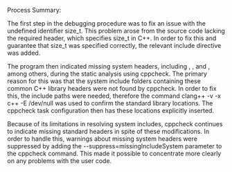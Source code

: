 Process Summary: 

The first step in the debugging procedure was to fix an issue with the undefined identifier size_t. This problem arose from the source code lacking the required <cstddef> header, which specifies size_t in C++. In order to fix this and guarantee that size_t was specified correctly, the relevant include directive was added.

The program then indicated missing system headers, including <cassert>, <cstddef>, and <fstream>, among others, during the static analysis using cppcheck. The primary reason for this was that the system include folders containing these common C++ library headers were not found by cppcheck. In order to fix this, the include paths were needed, therefore the command clang++ -v -x c++ -E /dev/null was used to confirm the standard library locations. The cppcheck task configuration then has these locations explicitly inserted.

Because of its limitations in resolving system includes, cppcheck continues to indicate missing standard headers in spite of these modifications. In order to handle this, warnings about missing system headers were suppressed by adding the --suppress=missingIncludeSystem parameter to the cppcheck command. This made it possible to concentrate more clearly on any problems with the user code.